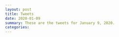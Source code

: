 ```yaml
---
layout: post
title: Tweets
date: 2020-01-09
summary: These are the tweets for January 9, 2020.
categories:
---
```



